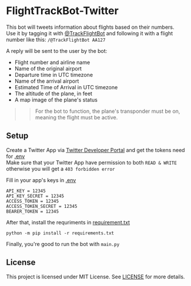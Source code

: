 # FlightTrackBot-Twitter


This bot will tweets information about flights based on their numbers. <br>
Use it by tagging it with [@TrackFlightBot](https://twitter.com/TrackFlightBot) and following it with a flight number like this: `/@TrackFlightBot AA127`

A reply will be sent to the user by the bot:
* Flight number and airline name 
* Name of the original airport 
* Departure time in UTC timezone 
* Name of the arrival airport 
* Estimated Time of Arrival in UTC timezone 
* The altitude of the plane, in feet 
* A map image of the plane's status

> > For the bot to function, the plane's transponder must be on, meaning the flight must be active.

## Setup

Create a Twitter App via [Twitter Developer Portal](https://developer.twitter.com/en/portal/dashboard) and get the tokens need for [.env](https://github.com/chilipolygon/FlightTrackBot-Twitter/blob/master/.env)
<br>
Make sure that your Twitter App have permission to both `READ & WRITE` otherwise you will get a `403 forbidden error` 

Fill in your app's keys in [.env](https://github.com/chilipolygon/FlightTrackBot-Twitter/blob/master/.env)
```shell
API_KEY = 12345
API_KEY_SECRET = 12345
ACCESS_TOKEN = 12345
ACCESS_TOKEN_SECRET = 12345
BEARER_TOKEN = 12345
```

After that, install the requriments in [requirement.txt](https://github.com/chilipolygon/FlightTrackBot-Twitter/blob/master/requirements.txt)
```shell
python -m pip install -r requirements.txt
```

Finally, you're good to run the bot with `main.py`

## License
This project is licensed under MIT License. See [LICENSE](https://github.com/chilipolygon/FlightTrackBot-Twitter/blob/master/LICENSE) for more details.
